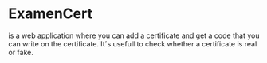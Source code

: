 # ExamenCert
is a web application where you can add a certificate and get a code that you can write on the certificate. It´s usefull to check whether a certificate is real or fake.
